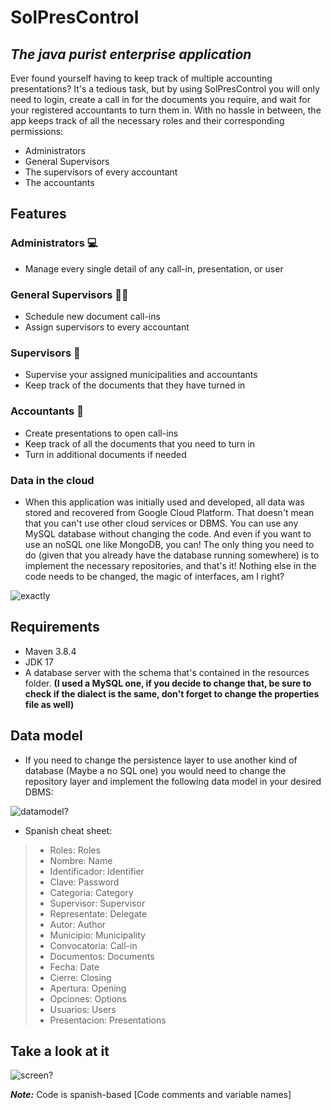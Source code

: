 # SolPresControl

## _The java purist enterprise application_

Ever found yourself having to keep track of multiple accounting presentations? It's a tedious task, but by using
SolPresControl you will only need to login, create a call in for the documents you require, and wait for your
registered accountants to turn them in. With no hassle in between, the app keeps track of all the necessary roles and
their corresponding permissions:

- Administrators
- General Supervisors
- The supervisors of every accountant
- The accountants

## Features

### Administrators 💻

- Manage every single detail of any call-in, presentation, or user

### General Supervisors 👩‍💼

- Schedule new document call-ins
- Assign supervisors to every accountant

### Supervisors 👮

- Supervise your assigned municipalities and accountants
- Keep track of the documents that they have turned in

### Accountants 💼

- Create presentations to open call-ins
- Keep track of all the documents that you need to turn in
- Turn in additional documents if needed

### Data in the cloud

- When this application was initially used and developed, all data was stored and recovered from Google Cloud Platform.
  That doesn't mean that you can't use other cloud services or DBMS. You can use any MySQL database without changing the
  code. And even if you want to use an noSQL one like MongoDB, you can! The only thing you need to do (given that you
  already have the database running somewhere) is to implement the necessary repositories, and that's it! Nothing else in
  the code needs to be changed, the magic of interfaces, am I right?

![exactly](https://media0.giphy.com/media/3oz8xDo1q81w2VZG5W/giphy.gif?cid=790b7611f4327b28aefee0dd587b67a72548cf523011e071&rid=giphy.gif&ct=g)

## Requirements

* Maven 3.8.4
* JDK 17
* A database server with the schema that's contained in the resources folder. __(I used a MySQL one, if you decide to
  change that, be sure to check if the dialect is the same, don't forget to change the properties file as well)__
  
## Data model

- If you need to change the persistence layer to use another kind of database (Maybe a no SQL one) you would need to change the repository layer and implement the following data model in your desired DBMS:

![datamodel?](https://i.imgur.com/y2xVqEW.png)

- Spanish cheat sheet: 
> - Roles: Roles
> - Nombre: Name
> - Identificador: Identifier
> - Clave: Password
> - Categoria: Category
> - Supervisor: Supervisor
> - Representate: Delegate
> - Autor: Author
> - Municipio: Municipality
> - Convocatoria: Call-in
> - Documentos: Documents
> - Fecha: Date
> - Cierre: Closing
> - Apertura: Opening
> - Opciones: Options
> - Usuarios: Users
> - Presentacion: Presentations

## Take a look at it

![screen?](https://media.giphy.com/media/0iK2Cen5MEI79qK9ii/giphy.gif)

***Note:*** Code is spanish-based [Code comments and variable names]
